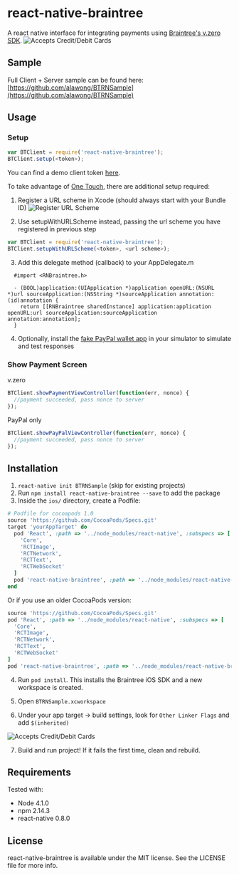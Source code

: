 # react-native-braintree

A react native interface for integrating payments using [Braintree's v.zero SDK](https://developers.braintreepayments.com/start/overview).
![Accepts Credit/Debit Cards](/Screenshots/vzero.png)

## Sample
Full Client + Server sample can be found here:
[https://github.com/alawong/BTRNSample](https://github.com/alawong/BTRNSample)

## Usage

### Setup
```js
var BTClient = require('react-native-braintree');
BTClient.setup(<token>);
```
You can find a demo client token [here](https://developers.braintreepayments.com/start/hello-client/ios/v3).

To take advantage of [One Touch](https://developers.braintreepayments.com/guides/one-touch/overview/ios/v3), there are additional setup required:

1. Register a URL scheme in Xcode (should always start with your Bundle ID)
  ![Register URL Scheme](/Screenshots/urlscheme.png)

2. Use setupWithURLScheme instead, passing the url scheme you have registered in previous step
```js
var BTClient = require('react-native-braintree');
BTClient.setupWithURLScheme(<token>, <url scheme>);
```

3. Add this delegate method (callback) to your AppDelegate.m
```objc
  #import <RNBraintree.h>

  - (BOOL)application:(UIApplication *)application openURL:(NSURL *)url sourceApplication:(NSString *)sourceApplication annotation:(id)annotation {
    return [[RNBraintree sharedInstance] application:application openURL:url sourceApplication:sourceApplication annotation:annotation];
  }
```

4. Optionally, install the [fake PayPal wallet app](https://github.com/braintree/fake-wallet-app-ios) in your simulator to simulate and test responses

### Show Payment Screen
v.zero
```js
BTClient.showPaymentViewController(function(err, nonce) {
  //payment succeeded, pass nonce to server
});
```

PayPal only
```js
BTClient.showPayPalViewController(function(err, nonce) {
  //payment succeeded, pass nonce to server
});
```

## Installation
1. `react-native init BTRNSample` (skip for existing projects)
2. Run `npm install react-native-braintree --save` to add the package
3. Inside the ``ios/`` directory, create a Podfile:

  ```ruby
  # Podfile for cocoapods 1.0
  source 'https://github.com/CocoaPods/Specs.git'
  target 'yourAppTarget' do
    pod 'React', :path => '../node_modules/react-native', :subspecs => [
      'Core',
      'RCTImage',
      'RCTNetwork',
      'RCTText',
      'RCTWebSocket'
    ]
    pod 'react-native-braintree', :path => '../node_modules/react-native-braintree'
  end
  ```

  Or if you use an older CocoaPods version:
  ```ruby
  source 'https://github.com/CocoaPods/Specs.git'
  pod 'React', :path => '../node_modules/react-native', :subspecs => [
    'Core',
    'RCTImage',
    'RCTNetwork',
    'RCTText',
    'RCTWebSocket'
  ]
  pod 'react-native-braintree', :path => '../node_modules/react-native-braintree'
  ```

4. Run `pod install`.  This installs the Braintree iOS SDK and a new workspace is created.

5. Open `BTRNSample.xcworkspace`

6. Under your app target -> build settings, look for `Other Linker Flags` and add `$(inherited)`

  ![Accepts Credit/Debit Cards](/Screenshots/linker.png)

7. Build and run project!  If it fails the first time, clean and rebuild.

## Requirements

Tested with:
* Node 4.1.0
* npm 2.14.3
* react-native 0.8.0

## License

react-native-braintree is available under the MIT license. See the LICENSE file for more info.
